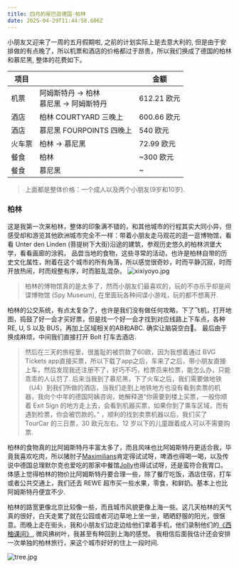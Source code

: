 ```yaml
---
title: 四月的尾巴逛德国-柏林
date: 2025-04-29T11:44:58.606Z
---
```




小朋友又迎来了一周的五月假期啦, 之前的计划实际上是去意大利的, 但是由于安排做的有点晚了，所以机票和酒店的价格都过于昂贵，所以我们换成了德国的柏林和慕尼黑, 整体的花费如下。


| 项目     |      | 金额 |
| -------- |  ------- | ------- |
| 机票 |  阿姆斯特丹 → 柏林 <br/> 慕尼黑 → 阿姆斯特丹 | 612.21  欧元 |
| 酒店 | 柏林 COURTYARD 三晚上 |   600.66 欧元    |
| 酒店 | 慕尼黑 FOURPOINTS 四晚上     | 540 欧元    |
| 火车票 |  柏林 → 慕尼黑 | 72.99 欧元 |
| 餐食 | 柏林 | ~300 欧元 |
| 餐食 | 慕尼黑 | ~ |

> 上面都是整体价格：一个成人以及两个小朋友(9岁和10岁). 

### 柏林

这是我第一次来柏林，整体的印象满不错的，和其他城市的行程其实大同小异，但感受却和游览其他欧洲城市完全不一样：带着小朋友走马观花的逛一逛博物馆，看看 Unter den Linden (菩提树下大街)沿途的建筑，参观历史悠久的柏林洪堡大学，看看画廊的涂鸦， 品尝当地的食物，这些寻常的活动，也许是柏林自带的历史文化属性，附着在这个城市的所有角落，所以感觉很奇妙，时而平静沉寂，时而开放热闹，时而规整有序，时而脏乱混杂。 
![xixiyoyo.jpg](https://github.com/metrue/Cofe/blob/main/assets/images/2025-04-29/1745955855192.jpg?raw=true)

> 柏林的博物馆真的是太多了，然而小朋友们最喜欢的，玩的不亦乐乎却是间谍博物馆 (Spy Museum), 在里面玩各种间谍小游戏，玩的都不想离开.

柏林的公交系统，有点太复杂了，也许是我们没有做任何攻略，下了飞机，打开地图，捣鼓了好一会才买好票，但是找一个好一会才找到对应线路上下车点，各种 RE, U, S 以及 BUS，再加上区域相关的AB和ABC. 确实让脑袋空白🤣。 最后由于换成麻烦，中间我们直接打开 Bolt 打车去酒店. 

> 然后在三天的旅程里，很羞耻的被罚款了60欧，因为我想着通过 BVG Tickets app直接买票，所以下载了app之后，车来了之后，带小朋友直接上车，然后发现我还注册不了，好巧不巧，检票员来检票，能怎么办，只能乖乖的人认罚了. 后来当我到了慕尼黑，下了火车之后，我们需要做地铁（U4）到我们所做的酒店，当我们走到上地铁地方也没有看到卖票的机器，我向个中年的德国阿姨咨询，她解释道“你需要到楼上买票，一般你顺着 Exit Sign 的地方走上去，会看到机器买票，如果你到了乘车区域，而有遇到检票，你会被罚款的。” ，顺利的找到卖票机器以后，我们买了 TourCar 的三日票，30 欧元左右。12 岁以下的儿童跟着成人可以不需要购票.

柏林的食物真的比阿姆斯特丹丰富太多了，而且风味也比阿姆斯特丹更适合我，毕竟我喜欢吃肉，所以猪肘子[Maximilians](https://www.maximilians-berlin.de/)肯定得试试呀，啤酒也得喝一喝，以及传说中德国总理默尔克也爱吃的那家中餐馆[Jolly](https://www.restaurant-jolly.de/)也得试试呀，还是蛮符合我胃口。体感上觉得柏林的物价比阿姆斯特丹要合理一些，除了餐厅吃饭，酒店住宿，打车或者公共交通上，我们还去 REWE 超市买一些水果，零食，和鲜奶。基本上也比阿姆斯特丹便宜不少.

柏林的路宽更像北京比较像一些，而且城市风貌更像上海一些。这几天柏林的天气真的很好，白天走累了就在公园或者河边草地上坐一坐，晒晒舒服的阳光，很惬意。而晚上走在街头，我和小朋友们边走边给他们拿着手机，他们录制他们的[《西柚课间》](https://www.xiaoyuzhoufm.com/podcast/63f9f6ec75918da323982e2c), 微风拂树叶，我甚至有种回到上海的感觉。 我相信后面我估计还会安排一次单独的柏林旅行，来这个城市好好的住上一段时间.

![tree.jpg](https://github.com/metrue/Cofe/blob/main/assets/images/2025-04-29/1745955819583.jpg?raw=true)

